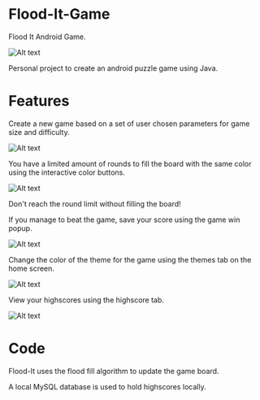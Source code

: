 # Flood-It-Game
Flood It Android Game.

![Alt text](https://i.imgur.com/6PCK8yD.png "Flood It")

Personal project to create an android puzzle game using Java. 

# Features
Create a new game based on a set of user chosen parameters for game size and difficulty.

![Alt text](https://i.imgur.com/cqfjluW.png "New Game")

You have a limited amount of rounds to fill the board with the same color using the interactive color buttons. 

![Alt text](https://i.imgur.com/EpWrw6C.png "Game Board")

Don't reach the round limit without filling the board!

If you manage to beat the game, save your score using the game win popup.

![Alt text](https://i.imgur.com/GjPG1oT.png "Win")

Change the color of the theme for the game using the themes tab on the home screen. 

![Alt text](https://i.imgur.com/buob0Uu.png "Themes")

View your highscores using the highscore tab. 

![Alt text](https://i.imgur.com/rwwxh8W.png "HS")


# Code 
Flood-It uses the flood fill algorithm to update the game board. 

A local MySQL database is used to hold highscores locally. 


